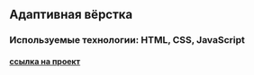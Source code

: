 ## Адаптивная вёрстка

### Используемые технологии: HTML, CSS, JavaScript

#### [ссылка на проект](https://alexgrigorenco.github.io/Landing-Page-Studio/)